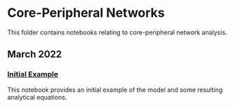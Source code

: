 # Core-Peripheral Networks

This folder contains notebooks relating to core-peripheral network analysis.

## March 2022

### [Initial Example](https://github.com/jbrightuniverse/strategic_influencer_of_naive_agents/blob/main/core_peripheral_networks/core_peripheral_initial.html)
This notebook provides an initial example of the model and some resulting analytical equations.
